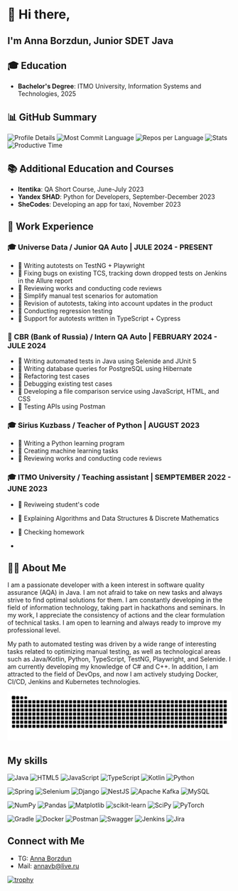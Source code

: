 # 👋 Hi there, 
## I'm Anna Borzdun, Junior SDET Java

## 🎓 Education
- **Bachelor's Degree**: ITMO University, Information Systems and Technologies, 2025

## 📊 GitHub Summary
![Profile Details](https://github-profile-summary-cards.vercel.app/api/cards/profile-details?username=avbmfff&theme=solarized_dark)
![Most Commit Language](https://github-profile-summary-cards.vercel.app/api/cards/most-commit-language?username=avbmfff&theme=solarized_dark)
![Repos per Language](https://github-profile-summary-cards.vercel.app/api/cards/repos-per-language?username=avbmfff&theme=solarized_dark)
![Stats](https://github-profile-summary-cards.vercel.app/api/cards/stats?username=avbmfff&theme=solarized_dark)
![Productive Time](https://github-profile-summary-cards.vercel.app/api/cards/productive-time?username=avbmfff&theme=solarized_dark)

## 📚 Additional Education and Courses
- **Itentika**: QA Short Course, June-July 2023
- **Yandex SHAD**: Python for Developers, September-December 2023
- **SheCodes**: Developing an app for taxi, November 2023

## 💼 Work Experience

### 🎓 Universe Data / Junior QA Auto | JULE 2024 - PRESENT
- 🌟 Writing autotests on TestNG + Playwright
- 🌟 Fixing bugs on existing TCS, tracking down dropped tests on Jenkins in the Allure report
- 🌟 Reviewing works and conducting code reviews
- 🌟 Simplify manual test scenarios for automation
- 🌟 Revision of autotests, taking into account updates in the product
- 🌟 Conducting regression testing
- 🌟 Support for autotests written in TypeScript + Cypress

### 🏦 CBR (Bank of Russia) / Intern QA Auto | FEBRUARY 2024 - JULE 2024
- 🌟 Writing automated tests in Java using Selenide and JUnit 5
- 🌟 Writing database queries for PostgreSQL using Hibernate
- 🌟 Refactoring test cases
- 🌟 Debugging existing test cases
- 🌟 Developing a file comparison service using JavaScript, HTML, and CSS
- 🌟 Testing APIs using Postman

### 🎓 Sirius Kuzbass / Teacher of Python | AUGUST 2023
- 🌟 Writing a Python learning program
- 🌟 Creating machine learning tasks
- 🌟 Reviewing works and conducting code reviews

### 🎓 ITMO University / Teaching assistant | SEMPTEMBER 2022 - JUNE 2023
- 🌟 Reviweing student's code
- 🌟 Explaining Algorithms and Data Structures & Discrete Mathematics
- 🌟 Checking homework

- 
## 👩‍💻 About Me 
I am a passionate developer with a keen interest in software quality assurance (AQA) in Java. I am not afraid to take on new tasks and always strive to find optimal solutions for them. I am constantly developing in the field of information technology, taking part in hackathons and seminars. In my work, I appreciate the consistency of actions and the clear formulation of technical tasks. I am open to learning and always ready to improve my professional level.

My path to automated testing was driven by a wide range of interesting tasks related to optimizing manual testing, as well as technological areas such as Java/Kotlin, Python, TypeScript, TestNG, Playwright, and Selenide. I am currently developing my knowledge of C# and C++. In addition, I am attracted to the field of DevOps, and now I am actively studying Docker, CI/CD, Jenkins and Kubernetes technologies.

![Snake Animation](https://raw.githubusercontent.com/Platane/snk/output/github-contribution-grid-snake.svg)

## My skills
![Java](https://img.shields.io/badge/java-%23ED8B00.svg?style=for-the-badge&logo=openjdk&logoColor=white)
![HTML5](https://img.shields.io/badge/html5-%23E34F26.svg?style=for-the-badge&logo=html5&logoColor=white)
![JavaScript](https://img.shields.io/badge/javascript-%23323330.svg?style=for-the-badge&logo=javascript&logoColor=%23F7DF1E)
![TypeScript](https://img.shields.io/badge/typescript-%23007ACC.svg?style=for-the-badge&logo=typescript&logoColor=white)
![Kotlin](https://img.shields.io/badge/kotlin-%237F52FF.svg?style=for-the-badge&logo=kotlin&logoColor=white)
![Python](https://img.shields.io/badge/python-3670A0?style=for-the-badge&logo=python&logoColor=ffdd54)

![Spring](https://img.shields.io/badge/spring-%236DB33F.svg?style=for-the-badge&logo=spring&logoColor=white)
![Selenium](https://img.shields.io/badge/-selenium-%43B02A?style=for-the-badge&logo=selenium&logoColor=white)
![Django](https://img.shields.io/badge/django-%23092E20.svg?style=for-the-badge&logo=django&logoColor=white)
![NestJS](https://img.shields.io/badge/nestjs-%23E0234E.svg?style=for-the-badge&logo=nestjs&logoColor=white)
![Apache Kafka](https://img.shields.io/badge/Apache%20Kafka-000?style=for-the-badge&logo=apachekafka)
![MySQL](https://img.shields.io/badge/mysql-4479A1.svg?style=for-the-badge&logo=mysql&logoColor=white)

![NumPy](https://img.shields.io/badge/numpy-%23013243.svg?style=for-the-badge&logo=numpy&logoColor=white)
![Pandas](https://img.shields.io/badge/pandas-%23150458.svg?style=for-the-badge&logo=pandas&logoColor=white)
![Matplotlib](https://img.shields.io/badge/Matplotlib-%23ffffff.svg?style=for-the-badge&logo=Matplotlib&logoColor=black)
![scikit-learn](https://img.shields.io/badge/scikit--learn-%23F7931E.svg?style=for-the-badge&logo=scikit-learn&logoColor=white)
![SciPy](https://img.shields.io/badge/SciPy-%230C55A5.svg?style=for-the-badge&logo=scipy&logoColor=%white)
![PyTorch](https://img.shields.io/badge/PyTorch-%23EE4C2C.svg?style=for-the-badge&logo=PyTorch&logoColor=white)

![Gradle](https://img.shields.io/badge/Gradle-02303A.svg?style=for-the-badge&logo=Gradle&logoColor=white)
![Docker](https://img.shields.io/badge/docker-%230db7ed.svg?style=for-the-badge&logo=docker&logoColor=white)
![Postman](https://img.shields.io/badge/Postman-FF6C37?style=for-the-badge&logo=postman&logoColor=white)
![Swagger](https://img.shields.io/badge/-Swagger-%23Clojure?style=for-the-badge&logo=swagger&logoColor=white)
![Jenkins](https://img.shields.io/badge/jenkins-%232C5263.svg?style=for-the-badge&logo=jenkins&logoColor=white)
![Jira](https://img.shields.io/badge/jira-%230A0FFF.svg?style=for-the-badge&logo=jira&logoColor=white)


## Connect with Me
- TG: [Anna Borzdun](https://t.me/borzdunanna)
- Mail: annavb@live.ru

[![trophy](https://github-profile-trophy.vercel.app/?username=avbmfff)](https://github.com/ryo-ma/github-profile-trophy)
